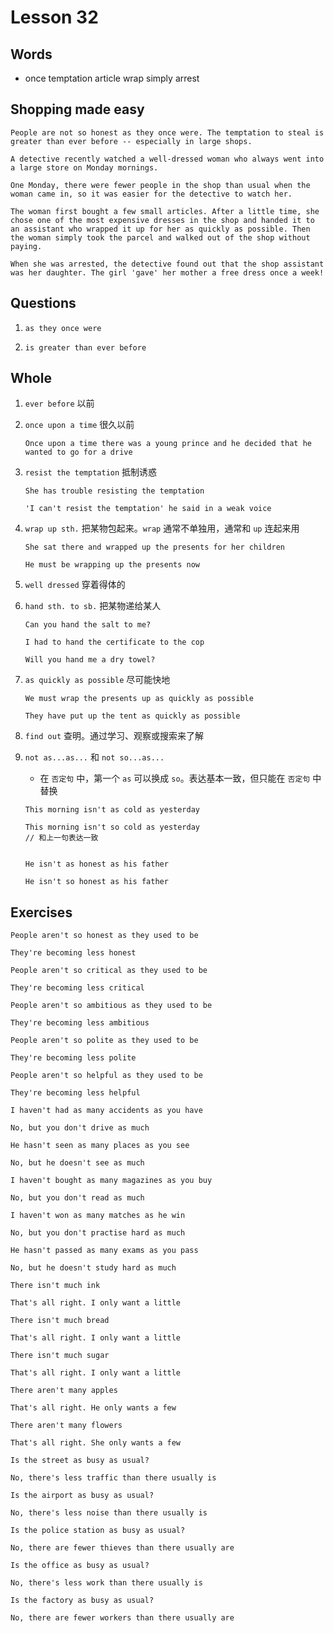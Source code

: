# Lesson 32

## Words

- once temptation article wrap simply arrest

## Shopping made easy

```
People are not so honest as they once were. The temptation to steal is greater than ever before -- especially in large shops.

A detective recently watched a well-dressed woman who always went into a large store on Monday mornings.

One Monday, there were fewer people in the shop than usual when the woman came in, so it was easier for the detective to watch her.

The woman first bought a few small articles. After a little time, she chose one of the most expensive dresses in the shop and handed it to an assistant who wrapped it up for her as quickly as possible. Then the woman simply took the parcel and walked out of the shop without paying.

When she was arrested, the detective found out that the shop assistant was her daughter. The girl 'gave' her mother a free dress once a week!
```

## Questions

1. `as they once were`

2. `is greater than ever before`

## Whole

1. `ever before` 以前

2. `once upon a time` 很久以前

   ```
   Once upon a time there was a young prince and he decided that he wanted to go for a drive
   ```

3. `resist the temptation` 抵制诱惑

   ```
   She has trouble resisting the temptation

   'I can't resist the temptation' he said in a weak voice
   ```

4. `wrap up sth.` 把某物包起来。`wrap` 通常不单独用，通常和 `up` 连起来用

   ```
   She sat there and wrapped up the presents for her children

   He must be wrapping up the presents now
   ```

5. `well dressed` 穿着得体的

6. `hand sth. to sb.` 把某物递给某人

   ```
   Can you hand the salt to me?

   I had to hand the certificate to the cop

   Will you hand me a dry towel?
   ```

7. `as quickly as possible` 尽可能快地

   ```
   We must wrap the presents up as quickly as possible

   They have put up the tent as quickly as possible
   ```

8. `find out` 查明。通过学习、观察或搜索来了解

9. `not as...as...` 和 `not so...as...`

   - 在 `否定句` 中，第一个 `as` 可以换成 `so`。表达基本一致，但只能在 `否定句` 中替换

   ```
   This morning isn't as cold as yesterday

   This morning isn't so cold as yesterday
   // 和上一句表达一致


   He isn't as honest as his father

   He isn't so honest as his father
   ```

## Exercises

```
People aren't so honest as they used to be

They're becoming less honest
```

```
People aren't so critical as they used to be

They're becoming less critical
```

```
People aren't so ambitious as they used to be

They're becoming less ambitious
```

```
People aren't so polite as they used to be

They're becoming less polite
```

```
People aren't so helpful as they used to be

They're becoming less helpful
```

```
I haven't had as many accidents as you have

No, but you don't drive as much
```

```
He hasn't seen as many places as you see

No, but he doesn't see as much
```

```
I haven't bought as many magazines as you buy

No, but you don't read as much
```

```
I haven't won as many matches as he win

No, but you don't practise hard as much
```

```
He hasn't passed as many exams as you pass

No, but he doesn't study hard as much
```

```
There isn't much ink

That's all right. I only want a little
```

```
There isn't much bread

That's all right. I only want a little
```

```
There isn't much sugar

That's all right. I only want a little
```

```
There aren't many apples

That's all right. He only wants a few
```

```
There aren't many flowers

That's all right. She only wants a few
```

```
Is the street as busy as usual?

No, there's less traffic than there usually is
```

```
Is the airport as busy as usual?

No, there's less noise than there usually is
```

```
Is the police station as busy as usual?

No, there are fewer thieves than there usually are
```

```
Is the office as busy as usual?

No, there's less work than there usually is
```

```
Is the factory as busy as usual?

No, there are fewer workers than there usually are
```
